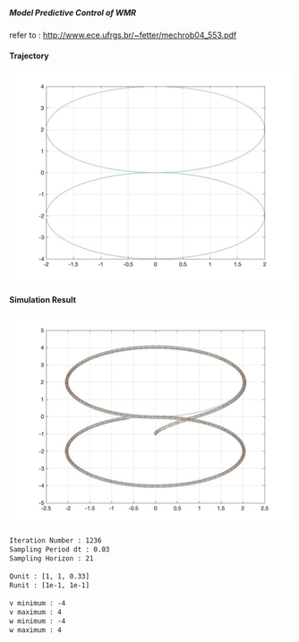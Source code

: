 ##### Model Predictive Control of WMR
refer to : http://www.ece.ufrgs.br/~fetter/mechrob04_553.pdf

#### Trajectory

![](./figure2.jpg)

#### Simulation Result

![](./figure1.jpg)

````
Iteration Number : 1236
Sampling Period dt : 0.03
Sampling Horizon : 21

Qunit : [1, 1, 0.33]
Runit : [1e-1, 1e-1]

v minimum : -4
v maximum : 4
w minimum : -4
w maximum : 4
````

